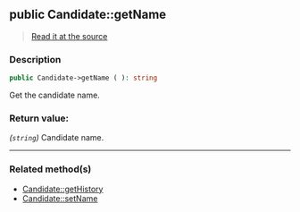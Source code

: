 ## public Candidate::getName

> [Read it at the source](https://github.com/julien-boudry/Condorcet/blob/master/src/Candidate.php#L109)

### Description    

```php
public Candidate->getName ( ): string
```

Get the candidate name.
    

### Return value:   

*(`string`)* Candidate name.


---------------------------------------

### Related method(s)      

* [Candidate::getHistory](/Docs/ApiReferences/Candidate%20Class/public%20Candidate--getHistory.md)    
* [Candidate::setName](/Docs/ApiReferences/Candidate%20Class/public%20Candidate--setName.md)    
